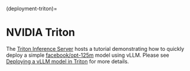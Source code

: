 (deployment-triton)=

# NVIDIA Triton

The [Triton Inference Server](https://github.com/triton-inference-server) hosts a tutorial demonstrating how to quickly deploy a simple [facebook/opt-125m](https://huggingface.co/facebook/opt-125m) model using vLLM. Please see [Deploying a vLLM model in Triton](https://github.com/triton-inference-server/tutorials/blob/main/Quick_Deploy/vLLM/README.md#deploying-a-vllm-model-in-triton) for more details.
